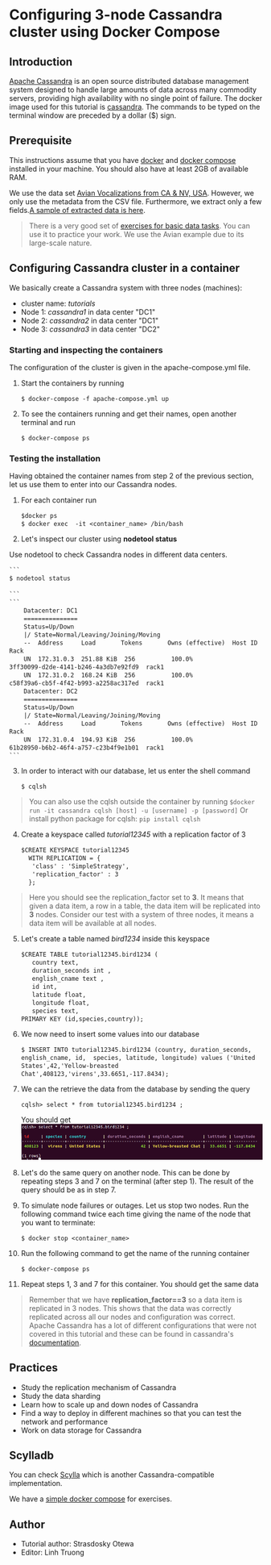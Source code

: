 # Configuring 3-node Cassandra cluster using Docker Compose

## Introduction

[Apache Cassandra](https://cassandra.apache.org/) is an open source distributed database management system designed to handle large amounts of data across many commodity servers, providing high availability with no single point of failure. The docker image used for this tutorial is [cassandra](https://hub.docker.com/_/cassandra). The commands to be typed on the terminal window are preceded by a dollar ($) sign.

## Prerequisite

This instructions assume that you have [docker](https://docs.docker.com/get-docker/) and [docker compose](https://docs.docker.com/compose/install/) installed in your machine. You should also have at least 2GB of available RAM.

We use the data set [Avian Vocalizations from CA & NV, USA](https://www.kaggle.com/samhiatt/xenocanto-avian-vocalizations-canv-usa). However, we only use the metadata from the CSV file. Furthermore, we extract only a few fields.[A sample of extracted data is here](../consistency/sampledata.csv).
> There is a very good set of [exercises for basic data tasks](https://gist.github.com/jeffreyscarpenter/761ddcd1c125dfb194dc02d753d31733). You can use it to practice your work. We use the Avian example due to its large-scale nature.

## Configuring Cassandra cluster in a container

We basically create a Cassandra system with three nodes (machines):
* cluster name: *tutorials*
* Node 1: *cassandra1* in data center "DC1"
* Node 2: *cassandra2* in data center "DC1"
* Node 3: *cassandra3* in data center "DC2"

### Starting and inspecting the containers

The configuration of the cluster is given in the apache-compose.yml file.
1. Start the containers by running
    ```
    $ docker-compose -f apache-compose.yml up
    ```
2. To see the containers running and get their names, open another terminal and run
    ```
    $ docker-compose ps
    ```

### Testing the installation

Having obtained the container names from step 2 of the previous section, let us use them to enter into our Cassandra nodes.
1. For each container run
    ```
    $docker ps
    $ docker exec  -it <container_name> /bin/bash
    ```
2. Let's inspect our cluster using **nodetool status**

Use nodetool to check Cassandra nodes in different data centers.

    ```
    $ nodetool status

    ```
    ```
        Datacenter: DC1
        ===============
        Status=Up/Down
        |/ State=Normal/Leaving/Joining/Moving
        --  Address     Load       Tokens       Owns (effective)  Host ID                               Rack
        UN  172.31.0.3  251.88 KiB  256          100.0%            3ff30099-d2de-4141-b246-4a3db7e92fd9  rack1
        UN  172.31.0.2  168.24 KiB  256          100.0%            c58f39a6-cb5f-4f42-b993-a2258ac317ed  rack1
        Datacenter: DC2
        ===============
        Status=Up/Down
        |/ State=Normal/Leaving/Joining/Moving
        --  Address     Load       Tokens       Owns (effective)  Host ID                               Rack
        UN  172.31.0.4  194.93 KiB  256          100.0%            61b28950-b6b2-46f4-a757-c23b4f9e1b01  rack1
    ```


3. In order to interact with our database, let us enter the shell command
     ```
     $ cqlsh
    ```
>You can also use the cqlsh outside the container by running ```$docker run -it cassandra cqlsh [host] -u [username] -p [password]```
>Or install python package for cqlsh: ```pip install cqlsh```

4. Create a keyspace called _tutorial12345_ with a replication factor of 3
    ```
    $CREATE KEYSPACE tutorial12345
      WITH REPLICATION = {
       'class' : 'SimpleStrategy',
       'replication_factor' : 3
      };
    ```
>Here you should see the replication_factor set to **3**. It means that given a data item, a row in a table, the data item will be replicated into **3** nodes. Consider our test with a system of three nodes, it means a data item will be available at all nodes.
5. Let's create a table named _bird1234_ inside this keyspace
    ```
    $CREATE TABLE tutorial12345.bird1234 (
       country text,
       duration_seconds int ,
       english_cname text ,
       id int,
       latitude float,
       longitude float,
       species text,
    PRIMARY KEY (id,species,country));
    ```

6. We now need to insert some values into our database
   
    ```
    $ INSERT INTO tutorial12345.bird1234 (country, duration_seconds, english_cname, id,  species, latitude, longitude) values ('United States',42,'Yellow-breasted Chat',408123,'virens',33.6651,-117.8434);
    ```

7. We can the retrieve the data from the database by sending the query
    ```
    cqlsh> select * from tutorial12345.bird1234 ;
    ```
    You should get
    ![snapshot of cassandra](querysnapshot.png)

8. Let's do the same query on another node. This can be done by repeating steps 3 and 7 on the terminal (after step 1). The result of the query should be as in step 7.
9.  To simulate node failures or outages. Let us stop two nodes. Run the following command twice each time giving the name of the node that you want to terminate:
    ```
    $ docker stop <container_name>
    ```
10. Run the following command to get the name of the running container
    ```
    $ docker-compose ps
    ```

11. Repeat steps 1, 3 and 7 for this container. You should get the same data

>Remember that we have **replication_factor==3** so a data item is replicated in 3 nodes. This shows that the data was correctly replicated across all our nodes and configuration was correct. Apache Cassandra has a lot of different configurations that were not covered in this tutorial and these can be found in cassandra's [documentation](https://cassandra.apache.org/doc/latest/configuration/index.html).

## Practices

* Study the replication mechanism of Cassandra
* Study the data sharding
* Learn how to scale up and down nodes of Cassandra
* Find a way to deploy in different machines so that you can test the network and performance
* Work on data storage for Cassandra

## Scylladb

You can check [Scylla](https://www.scylladb.com/compare/scylladb-vs-apache-cassandra/) which is another Cassandra-compatible implementation.

We have a [simple docker compose](scylladb-compose.yml) for exercises.

## Author

- Tutorial author: Strasdosky Otewa
- Editor: Linh Truong